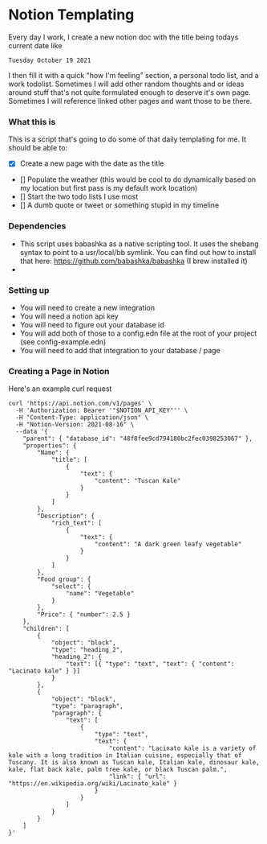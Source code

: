 # Notion Templating

Every day I work, I create a new notion doc with the title being todays current date like
```
Tuesday October 19 2021
```

I then fill it with a quick "how I'm feeling" section, a personal todo list, and a work todolist. Sometimes I will add other random thoughts and or ideas around stuff that's not quite formulated enough to deserve it's own page. Sometimes I will reference linked other pages and want those to be there.

### What this is
This is a script that's going to do some of that daily templating for me. It should be able to:
- [x] Create a new page with the date as the title
- [] Populate the weather (this would be cool to do dynamically based on my location but first pass is my default work location)
- [] Start the two todo lists I use most
- [] A dumb quote or tweet or something stupid in my timeline

### Dependencies
- This script uses babashka as a native scripting tool. It uses the shebang syntax to point to a usr/local/bb symlink. You can find out how to install that here: https://github.com/babashka/babashka (I brew installed it)
-

### Setting up
- You will need to create a new integration
- You will need a notion api key
- You will need to figure out your database id
- You will add both of those to a config.edn file at the root of your project (see config-example.edn)
- You will need to add that integration to your database / page

### Creating a Page in Notion
Here's an example curl request
```
curl 'https://api.notion.com/v1/pages' \
  -H 'Authorization: Bearer '"$NOTION_API_KEY"'' \
  -H "Content-Type: application/json" \
  -H "Notion-Version: 2021-08-16" \
  --data '{
	"parent": { "database_id": "48f8fee9cd794180bc2fec0398253067" },
	"properties": {
		"Name": {
			"title": [
				{
					"text": {
						"content": "Tuscan Kale"
					}
				}
			]
		},
		"Description": {
			"rich_text": [
				{
					"text": {
						"content": "A dark green leafy vegetable"
					}
				}
			]
		},
		"Food group": {
			"select": {
				"name": "Vegetable"
			}
		},
		"Price": { "number": 2.5 }
	},
	"children": [
		{
			"object": "block",
			"type": "heading_2",
			"heading_2": {
				"text": [{ "type": "text", "text": { "content": "Lacinato kale" } }]
			}
		},
		{
			"object": "block",
			"type": "paragraph",
			"paragraph": {
				"text": [
					{
						"type": "text",
						"text": {
							"content": "Lacinato kale is a variety of kale with a long tradition in Italian cuisine, especially that of Tuscany. It is also known as Tuscan kale, Italian kale, dinosaur kale, kale, flat back kale, palm tree kale, or black Tuscan palm.",
							"link": { "url": "https://en.wikipedia.org/wiki/Lacinato_kale" }
						}
					}
				]
			}
		}
	]
}'
```
